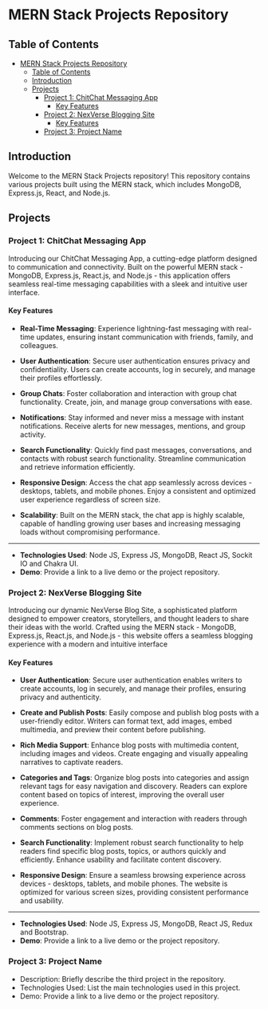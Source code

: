 # MERN Stack Projects Repository

## Table of Contents

- [MERN Stack Projects Repository](#mern-stack-projects-repository)
  - [Table of Contents](#table-of-contents)
  - [Introduction](#introduction)
  - [Projects](#projects)
    - [Project 1: ChitChat Messaging App](#project-1-chitchat-messaging-app)
      - [Key Features](#key-features)
    - [Project 2: NexVerse Blogging Site](#project-2-nexverse-blogging-site)
      - [Key Features](#key-features-1)
    - [Project 3: Project Name](#project-3-project-name)

## Introduction


Welcome to the MERN Stack Projects repository! This repository contains various projects built using the MERN stack, which includes MongoDB, Express.js, React, and Node.js.

## Projects

### Project 1: ChitChat Messaging App

Introducing our ChitChat Messaging App, a cutting-edge platform designed to communication and connectivity. Built on the powerful MERN stack - MongoDB, Express.js, React.js, and Node.js - this application offers seamless real-time messaging capabilities with a sleek and intuitive user interface.
  
#### Key Features

- **Real-Time Messaging**: Experience lightning-fast messaging with real-time updates, ensuring instant communication with friends, family, and colleagues.

- **User Authentication**: Secure user authentication ensures privacy and confidentiality. Users can create accounts, log in securely, and manage their profiles effortlessly.

- **Group Chats**: Foster collaboration and interaction with group chat functionality. Create, join, and manage group conversations with ease.

- **Notifications**: Stay informed and never miss a message with instant notifications. Receive alerts for new messages, mentions, and group activity.

- **Search Functionality**: Quickly find past messages, conversations, and contacts with robust search functionality. Streamline communication and retrieve information efficiently.

- **Responsive Design**: Access the chat app seamlessly across devices - desktops, tablets, and mobile phones. Enjoy a consistent and optimized user experience regardless of screen size.

- **Scalability**: Built on the MERN stack, the chat app is highly scalable, capable of handling growing user bases and increasing messaging loads without compromising performance.
  
---
- **Technologies Used**: Node JS, Express JS, MongoDB, React JS, Sockit IO and Chakra UI.
- **Demo**: Provide a link to a live demo or the project repository.

### Project 2: NexVerse Blogging Site

Introducing our dynamic NexVerse Blog Site, a sophisticated platform designed to empower creators, storytellers, and thought leaders to share their ideas with the world. Crafted using the MERN stack - MongoDB, Express.js, React.js, and Node.js - this website offers a seamless blogging experience with a modern and intuitive interface

#### Key Features

- **User Authentication**: Secure user authentication enables writers to create accounts, log in securely, and manage their profiles, ensuring privacy and authenticity.

- **Create and Publish Posts**: Easily compose and publish blog posts with a user-friendly editor. Writers can format text, add images, embed multimedia, and preview their content before publishing.

- **Rich Media Support**: Enhance blog posts with multimedia content, including images and videos. Create engaging and visually appealing narratives to captivate readers.

- **Categories and Tags**: Organize blog posts into categories and assign relevant tags for easy navigation and discovery. Readers can explore content based on topics of interest, improving the overall user experience.

- **Comments**: Foster engagement and interaction with readers through comments sections on blog posts.

- **Search Functionality**: Implement robust search functionality to help readers find specific blog posts, topics, or authors quickly and efficiently. Enhance usability and facilitate content discovery.

- **Responsive Design**: Ensure a seamless browsing experience across devices - desktops, tablets, and mobile phones. The website is optimized for various screen sizes, providing consistent performance and usability.

---
- **Technologies Used**: Node JS, Express JS, MongoDB, React JS, Redux and Bootstrap.
- **Demo**: Provide a link to a live demo or the project repository.

### Project 3: Project Name

- Description: Briefly describe the third project in the repository.
- Technologies Used: List the main technologies used in this project.
- Demo: Provide a link to a live demo or the project repository.



